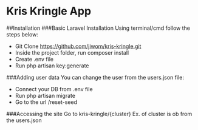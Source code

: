# Kris Kringle App

##Installation
###Basic Laravel Installation
Using terminal/cmd follow the steps below:
*   Git Clone https://github.com/jiwom/kris-kringle.git
*   Inside the project folder, run composer install
*   Create .env file
*   Run php artisan key:generate

###Adding user data
You can change the user from the users.json file:
*   Connect your DB from .env file
*   Run php artisan migrate
*   Go to the url /reset-seed

###Accessing the site
Go to kris-kringle/{cluster} Ex. of cluster is ob from the users.json
